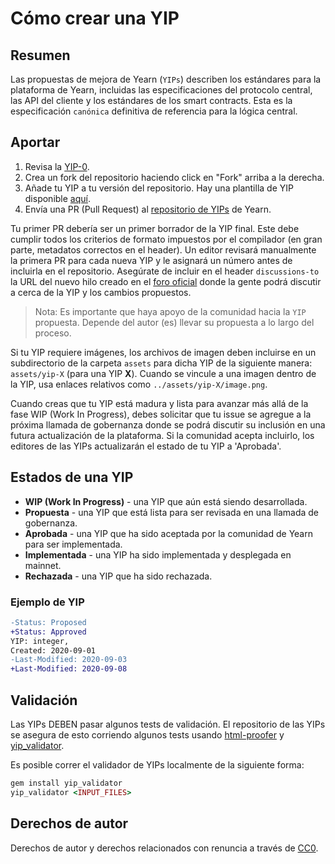 # Cómo crear una YIP

## Resumen

Las propuestas de mejora de Yearn \(`YIPs`\) describen los estándares para la plataforma de Yearn, incluidas las especificaciones del protocolo central, las API del cliente y los estándares de los smart contracts. Esta es la especificación `canónica` definitiva de referencia para la lógica central.

## Aportar

1. Revisa la [YIP-0](https://github.com/iearn-finance/YIPS/blob/master/YIPS/yip-0.md).
2. Crea un fork del repositorio haciendo click en "Fork" arriba a la derecha.
3. Añade tu YIP a tu versión del repositorio. Hay una plantilla de YIP disponible [aquí](https://github.com/iearn-finance/YIPS/blob/master/yip-X.md).
4. Envía una PR \(Pull Request\) al [repositorio de YIPs](https://github.com/iearn-finance/YIPS/) de Yearn.

Tu primer PR debería ser un primer borrador de la YIP final. Este debe cumplir todos los criterios de formato impuestos por el compilador \(en gran parte, metadatos correctos en el header\). Un editor revisará manualmente la primera PR para cada nueva YIP y le asignará un número antes de incluirla en el repositorio. Asegúrate de incluir en el header `discussions-to` la URL del nuevo hilo creado en el [foro oficial](https://gov.yearn.finance/) donde la gente podrá discutir a cerca de la YIP y los cambios propuestos.

> Nota: Es importante que haya apoyo de la comunidad hacia la `YIP` propuesta. Depende del autor \(es\) llevar su propuesta a lo largo del proceso.

Si tu YIP requiere imágenes, los archivos de imagen deben incluirse en un subdirectorio de la carpeta `assets` para dicha YIP de la siguiente manera: `assets/yip-X` \(para una YIP **X**\). Cuando se vincule a una imagen dentro de la YIP, usa enlaces relativos como `../assets/yip-X/image.png`.

Cuando creas que tu YIP está madura y lista para avanzar más allá de la fase WIP \(Work In Progress\), debes solicitar que tu issue se agregue a la próxima llamada de gobernanza donde se podrá discutir su inclusión en una futura actualización de la plataforma. Si la comunidad acepta incluirlo, los editores de las YIPs actualizarán el estado de tu YIP a 'Aprobada'.

## Estados de una YIP

- **WIP \(Work In Progress\)** - una YIP que aún está siendo desarrollada.
- **Propuesta** - una YIP que está lista para ser revisada en una llamada de gobernanza.
- **Aprobada** - una YIP que ha sido aceptada por la comunidad de Yearn para ser implementada.
- **Implementada** - una YIP ha sido implementada y desplegada en mainnet.
- **Rechazada** - una YIP que ha sido rechazada.

### Ejemplo de YIP

```diff
-Status: Proposed
+Status: Approved
YIP: integer,
Created: 2020-09-01
-Last-Modified: 2020-09-03
+Last-Modified: 2020-09-08
```

## Validación

Las YIPs DEBEN pasar algunos tests de validación. El repositorio de las YIPs se asegura de esto corriendo algunos tests usando [html-proofer](https://rubygems.org/gems/html-proofer) y [yip\_validator](https://rubygems.org/gems/yip_validator).

Es posible correr el validador de YIPs localmente de la siguiente forma:

```ruby
gem install yip_validator
yip_validator <INPUT_FILES>
```

## Derechos de autor

Derechos de autor y derechos relacionados con renuncia a través de [CC0](https://creativecommons.org/publicdomain/zero/1.0/).

